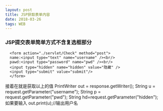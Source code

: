 ```yaml
---
layout: post
title: JSP获取表单内容
date: 2018-03-26 
tags: WEB   
---
```

### JSP提交表单简单方式不含复选框部分

      <form action="./servlet/Check" method="post">
      name:<input type="text" name="username" /><br/>
      pawd:<input type="password" name="pwd" /><br/>
      <input type="hidden" name="hidden" value="隐藏" />
      <input type="submit" value="submit"/>
      </form>
接着在就是获取以上的值
PrintWriter out = response.getWriter();
  String u = request.getParameter("username");
  String p = request.getParameter("pwd");
  String hd=request.getParameter("hidden");
如果要输入
              out.print(u);//输出用户名

